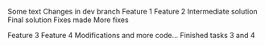 Some text
Changes in dev branch
Feature 1
Feature 2
Intermediate solution
Final solution
Fixes made
More fixes

Feature 3
Feature 4
Modifications and more code...
Finished tasks 3 and 4
